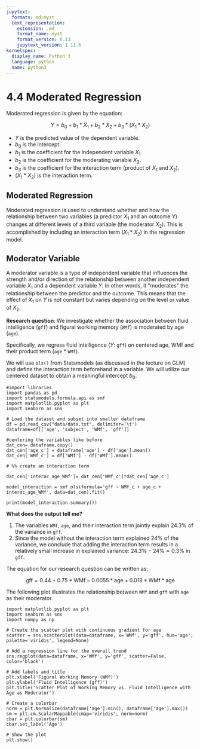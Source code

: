 ```yaml
---
jupytext:
  formats: md:myst
  text_representation:
    extension: .md
    format_name: myst
    format_version: 0.13
    jupytext_version: 1.11.5
kernelspec:
  display_name: Python 3
  language: python
  name: python3
---
```


# 4.4 Moderated Regression

Moderated regression is given by the equation:

$$Y= b_0+b_1*X_1+b_2*X_2+b_3*(X_1*X_2)$$

- $Y$ is the predicted value of the dependent variable.
- $b_0$ is the intercept.
- $b_1$ is the coefficient for the independent variable $X_1$.
- $b_2$ is the coefficient for the moderating variable $X_2$.
- $b_3$ is the coefficient for the interaction term (product of $X_1$ and $X_2$).
- $(X_1*X_2)$ is the interaction term.

## Moderated Regression

Moderated regression is used to understand whether and how the relationship between two variables (a predictor $X_1$ and an outcome $Y$) changes at different levels of a third variable (the moderator $X_2$). This is accomplished by including an interaction term $(X_1*X_2)$ in the regression model.

## Moderator Variable

A moderator variable is a type of independent variable that influences the strength and/or direction of the relationship between another independent variable $X_1$ and a dependent variable $Y$. In other words, it "moderates" the relationship between the predictor and the outcome. This means that the effect of $X_1$ on $Y$ is not constant but varies depending on the level or value of $X_2$.

**Research question**: We investigate whether the association between fluid intelligence (`gff`) and figural working memory (`WMf`) is moderated by age (`age`).

Specifically, we regress fluid intelligence ($Y$: `gff`) on centered age, WMf and their product term (`age` $*$ `WMf`).

We will use `ols()` from Statsmodels (as discussed in the lecture on GLM) and define the interaction term beforehand in a variable. We will utilize our centered dataset to obtain a meaningful intercept $b_0$.

```{code-cell}
#import libraries
import pandas as pd
import statsmodels.formula.api as smf
import matplotlib.pyplot as plt
import seaborn as sns

# Load the dataset and subset into smaller dataframe
df = pd.read_csv("data/data.txt", delimiter='\t')
dataframe=df[['age', 'subject', 'WMf', 'gff']]

#centering the variables like before
dat_cen= dataframe.copy()
dat_cen['age_c'] = dataframe['age'] - df['age'].mean()
dat_cen['WMf_c'] = df['WMf'] - df['WMf'].mean()

# %% create an interaction term

dat_cen['interac_age_WMf']= dat_cen['WMf_c']*dat_cen['age_c']

model_interaction = smf.ols(formula='gff ~ WMf_c + age_c + interac_age_WMf', data=dat_cen).fit()

print(model_interaction.summary())
```
**What does the output tell me?**
1. The variables `WMf`, `age`, and their interaction term jointly explain 24.3% of the variance in `gff`.
2. Since the model without the interaction term explained 24% of the variance, we conclude that adding the interaction term results in a relatively small increase in explained variance: $24.3\% - 24\% = 0.3\%$ in `gff`.

The equation for our research question can be written as:

$$\text{gff}=0.44+0.75*\text{WMf}-0.0055*\text{age}+0.018*\text{WMf}*\text{age}$$

The following plot illustrates the relationship between `WMf` and `gff` with `age` as their moderator.

```{code-cell}
import matplotlib.pyplot as plt
import seaborn as sns
import numpy as np

# Create the scatter plot with continuous gradient for age
scatter = sns.scatterplot(data=dataframe, x='WMf', y='gff', hue='age', palette='viridis', legend=None)

# Add a regression line for the overall trend
sns.regplot(data=dataframe, x='WMf', y='gff', scatter=False, color='black')

# Add labels and title
plt.xlabel('Figural Working Memory (WMf)')
plt.ylabel('Fluid Intelligence (gff)')
plt.title('Scatter Plot of Working Memory vs. Fluid Intelligence with Age as Moderator')

# Create a colorbar
norm = plt.Normalize(dataframe['age'].min(), dataframe['age'].max())
sm = plt.cm.ScalarMappable(cmap='viridis', norm=norm)
cbar = plt.colorbar(sm)
cbar.set_label('Age')

# Show the plot
plt.show()

```